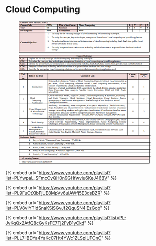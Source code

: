 # Cloud Computing

<figure><img src=".gitbook/assets/image (3).png" alt=""><figcaption></figcaption></figure>

{% embed url="https://www.youtube.com/playlist?list=PLYwpaL_SFmcCyQH0n9GHfwviu6KeJ46BV" %}

{% embed url="https://www.youtube.com/playlist?list=PL9FuOtXibFjUE8MpVv6uiAWfj5E3dsBZR" %}

{% embed url="https://www.youtube.com/playlist?list=PLV8vIYTIdSnaKSiSGvJf2QquSN4lEzGob" %}

{% embed url="https://www.youtube.com/playlist?list=PL-JvKqQx2AtfQ8cGyKsFE7Tj2FyB1yCkd" %}

{% embed url="https://www.youtube.com/playlist?list=PLL7liBDYa4YaKc07Ht4YWc1ZLSpiUFOnC" %}
